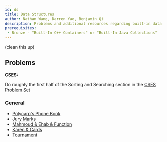 ```yaml
---
id: ds
title: Data Structures
author: Nathan Wang, Darren Yao, Benjamin Qi
description: Problems and additional resources regarding built-in data structures.
prerequisites: 
 - Bronze - "Built-In C++ Containers" or "Built-In Java Collections"
---
```


(clean this up)

## Problems

**CSES:**

Do roughly the first half of the Sorting and Searching section in the [CSES Problem Set](https://cses.fi/problemset/)

### General

  - [Polycarp's Phone Book](http://codeforces.com/contest/860/problem/B) [](56)
  - [Jury Marks](http://codeforces.com/contest/831/problem/C) [](67)
  - [Mahmoud & Ehab & Function](http://codeforces.com/contest/862/problem/E) [](74)
  - [Karen & Cards](http://codeforces.com/contest/815/problem/D) [](86)
  - [Tournament](http://codeforces.com/contest/878/problem/C) [](106)
